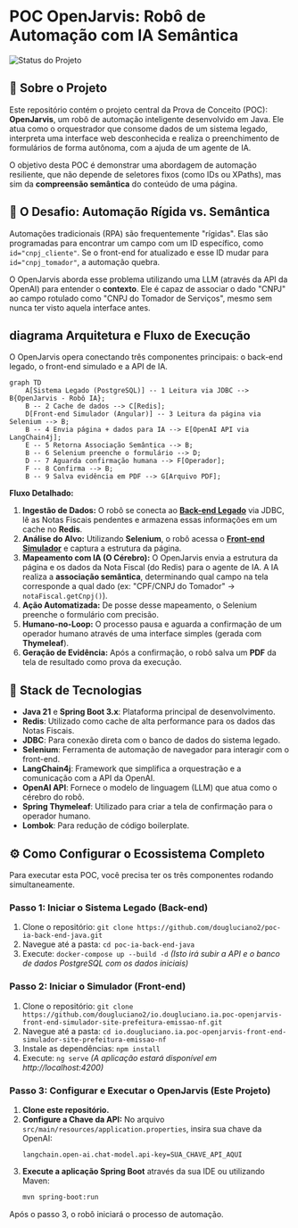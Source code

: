 # POC OpenJarvis: Robô de Automação com IA Semântica

![Status do Projeto](https://img.shields.io/badge/status-Finalizado-green)

## 📖 Sobre o Projeto

Este repositório contém o projeto central da Prova de Conceito (POC): **OpenJarvis**, um robô de automação inteligente desenvolvido em Java. Ele atua como o orquestrador que consome dados de um sistema legado, interpreta uma interface web desconhecida e realiza o preenchimento de formulários de forma autônoma, com a ajuda de um agente de IA.

O objetivo desta POC é demonstrar uma abordagem de automação resiliente, que não depende de seletores fixos (como IDs ou XPaths), mas sim da **compreensão semântica** do conteúdo de uma página.

## 🎯 O Desafio: Automação Rígida vs. Semântica

Automações tradicionais (RPA) são frequentemente "rígidas". Elas são programadas para encontrar um campo com um ID específico, como `id="cnpj_cliente"`. Se o front-end for atualizado e esse ID mudar para `id="cnpj_tomador"`, a automação quebra.

O OpenJarvis aborda esse problema utilizando uma LLM (através da API da OpenAI) para entender o **contexto**. Ele é capaz de associar o dado "CNPJ" ao campo rotulado como "CNPJ do Tomador de Serviços", mesmo sem nunca ter visto aquela interface antes.

##  diagrama Arquitetura e Fluxo de Execução

O OpenJarvis opera conectando três componentes principais: o back-end legado, o front-end simulado e a API de IA.

```mermaid
graph TD
    A[Sistema Legado (PostgreSQL)] -- 1 Leitura via JDBC --> B{OpenJarvis - Robô IA};
    B -- 2 Cache de dados --> C[Redis];
    D[Front-end Simulador (Angular)] -- 3 Leitura da página via Selenium --> B;
    B -- 4 Envia página + dados para IA --> E[OpenAI API via LangChain4j];
    E -- 5 Retorna Associação Semântica --> B;
    B -- 6 Selenium preenche o formulário --> D;
    D -- 7 Aguarda confirmação humana --> F[Operador];
    F -- 8 Confirma --> B;
    B -- 9 Salva evidência em PDF --> G[Arquivo PDF];
```

**Fluxo Detalhado:**

1.  **Ingestão de Dados:** O robô se conecta ao **[Back-end Legado](https://github.com/dougluciano2/poc-ia-back-end-java)** via JDBC, lê as Notas Fiscais pendentes e armazena essas informações em um cache no **Redis**.
2.  **Análise do Alvo:** Utilizando **Selenium**, o robô acessa o **[Front-end Simulador](https://github.com/dougluciano2/io.dougluciano.ia.poc-openjarvis-front-end-simulador-site-prefeitura-emissao-nf)** e captura a estrutura da página.
3.  **Mapeamento com IA (O Cérebro):** O OpenJarvis envia a estrutura da página e os dados da Nota Fiscal (do Redis) para o agente de IA. A IA realiza a **associação semântica**, determinando qual campo na tela corresponde a qual dado (ex: "CPF/CNPJ do Tomador" -> `notaFiscal.getCnpj()`).
4.  **Ação Automatizada:** De posse desse mapeamento, o Selenium preenche o formulário com precisão.
5.  **Humano-no-Loop:** O processo pausa e aguarda a confirmação de um operador humano através de uma interface simples (gerada com **Thymeleaf**).
6.  **Geração de Evidência:** Após a confirmação, o robô salva um **PDF** da tela de resultado como prova da execução.

## 🚀 Stack de Tecnologias

-   **Java 21** e **Spring Boot 3.x**: Plataforma principal de desenvolvimento.
-   **Redis**: Utilizado como cache de alta performance para os dados das Notas Fiscais.
-   **JDBC**: Para conexão direta com o banco de dados do sistema legado.
-   **Selenium**: Ferramenta de automação de navegador para interagir com o front-end.
-   **LangChain4j**: Framework que simplifica a orquestração e a comunicação com a API da OpenAI.
-   **OpenAI API**: Fornece o modelo de linguagem (LLM) que atua como o cérebro do robô.
-   **Spring Thymeleaf**: Utilizado para criar a tela de confirmação para o operador humano.
-   **Lombok**: Para redução de código boilerplate.

## ⚙️ Como Configurar o Ecossistema Completo

Para executar esta POC, você precisa ter os três componentes rodando simultaneamente.

### Passo 1: Iniciar o Sistema Legado (Back-end)

1.  Clone o repositório: `git clone https://github.com/dougluciano2/poc-ia-back-end-java.git`
2.  Navegue até a pasta: `cd poc-ia-back-end-java`
3.  Execute: `docker-compose up --build -d`
    *(Isto irá subir a API e o banco de dados PostgreSQL com os dados iniciais)*

### Passo 2: Iniciar o Simulador (Front-end)

1.  Clone o repositório: `git clone https://github.com/dougluciano2/io.dougluciano.ia.poc-openjarvis-front-end-simulador-site-prefeitura-emissao-nf.git`
2.  Navegue até a pasta: `cd io.dougluciano.ia.poc-openjarvis-front-end-simulador-site-prefeitura-emissao-nf`
3.  Instale as dependências: `npm install`
4.  Execute: `ng serve`
    *(A aplicação estará disponível em http://localhost:4200)*

### Passo 3: Configurar e Executar o OpenJarvis (Este Projeto)

1.  **Clone este repositório.**
2.  **Configure a Chave da API:** No arquivo `src/main/resources/application.properties`, insira sua chave da OpenAI:
    ```properties
    langchain.open-ai.chat-model.api-key=SUA_CHAVE_API_AQUI
    ```
3.  **Execute a aplicação Spring Boot** através da sua IDE ou utilizando Maven:
    ```bash
    mvn spring-boot:run
    ```

Após o passo 3, o robô iniciará o processo de automação.
